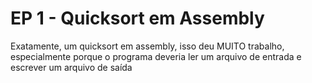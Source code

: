 # EP 1 - Quicksort em Assembly
Exatamente, um quicksort em assembly, isso deu MUITO trabalho, especialmente porque o programa deveria ler um arquivo de entrada e escrever um arquivo de saída
